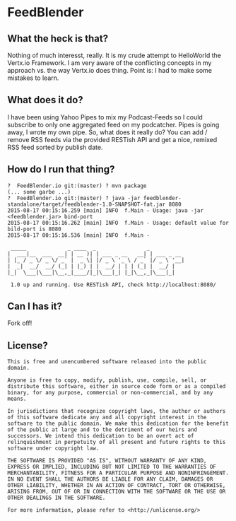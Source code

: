 # FeedBlender

## What the heck is that?
 Nothing of much interesst, really. It is my crude attempt to HelloWorld the Vertx.io Framework. I am very aware
 of the conflicting concepts in my approach vs. the way Vertx.io does thing. Point is: I had to make some
 mistakes to learn.

## What does it do?
 I have been using Yahoo Pipes to mix my Podcast-Feeds so I could subscribe to only one aggregated feed on my podcatcher.
 Pipes is going away, I wrote my own pipe. So, what does it really do? You can add / remove RSS feeds via the provided
 RESTish API and get a nice, remixed RSS feed sorted by publish date.

## How do I run that thing?
```
?  FeedBlender.io git:(master) ? mvn package
(... some garbe ...)
?  FeedBlender.io git:(master) ? java -jar feedblender-standalone/target/feedblender-1.0-SNAPSHOT-fat.jar 8080
2015-08-17 00:15:16.259 [main] INFO  f.Main - Usage: java -jar <feedblender.jar> bind-port
2015-08-17 00:15:16.262 [main] INFO  f.Main - Usage: default value for bild-port is 8080
2015-08-17 00:15:16.536 [main] INFO  f.Main -

 _____             _ ____  _                _
|  ___|__  ___  __| | __ )| | ___ _ __   __| | ___ _ __
| |_ / _ \/ _ \/ _` |  _ \| |/ _ \ '_ \ / _` |/ _ \ '__|
|  _|  __/  __/ (_| | |_) | |  __/ | | | (_| |  __/ |
|_|  \___|\___|\__,_|____/|_|\___|_| |_|\__,_|\___|_|

 1.0 up and running. Use RESTish API, check http://localhost:8080/
```


## Can I has it?
Fork off!

## License?

```
This is free and unencumbered software released into the public domain.

Anyone is free to copy, modify, publish, use, compile, sell, or
distribute this software, either in source code form or as a compiled
binary, for any purpose, commercial or non-commercial, and by any
means.

In jurisdictions that recognize copyright laws, the author or authors
of this software dedicate any and all copyright interest in the
software to the public domain. We make this dedication for the benefit
of the public at large and to the detriment of our heirs and
successors. We intend this dedication to be an overt act of
relinquishment in perpetuity of all present and future rights to this
software under copyright law.

THE SOFTWARE IS PROVIDED "AS IS", WITHOUT WARRANTY OF ANY KIND,
EXPRESS OR IMPLIED, INCLUDING BUT NOT LIMITED TO THE WARRANTIES OF
MERCHANTABILITY, FITNESS FOR A PARTICULAR PURPOSE AND NONINFRINGEMENT.
IN NO EVENT SHALL THE AUTHORS BE LIABLE FOR ANY CLAIM, DAMAGES OR
OTHER LIABILITY, WHETHER IN AN ACTION OF CONTRACT, TORT OR OTHERWISE,
ARISING FROM, OUT OF OR IN CONNECTION WITH THE SOFTWARE OR THE USE OR
OTHER DEALINGS IN THE SOFTWARE.

For more information, please refer to <http://unlicense.org/>
```
